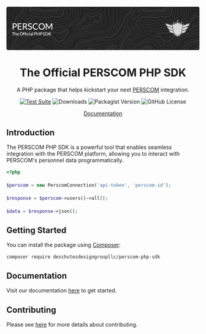 <p align="center"><img src="../art/header.png" alt="Logo"></p>

<div align="center">

# The Official PERSCOM PHP SDK

A PHP package that helps kickstart your next [PERSCOM](https://perscom.io) integration.

[![Test Suite](https://github.com/DeschutesDesignGroupLLC/perscom-php-sdk/actions/workflows/tests.yml/badge.svg)](https://github.com/DeschutesDesignGroupLLC/perscom-php-sdk/actions/workflows/tests.yml)
![Downloads](https://img.shields.io/packagist/dm/deschutesdesigngroupllc/perscom-php-sdk)
![Packagist Version](https://img.shields.io/packagist/v/DeschutesDesignGroupLLC/perscom-php-sdk)
![GitHub License](https://img.shields.io/github/license/DeschutesDesignGroupLLC/perscom-php-sdk)

[Documentation](https://docs.perscom.io)

</div>

## Introduction

The PERSCOM PHP SDK is a powerful tool that enables seamless integration with the PERSCOM platform, allowing you to interact with PERSCOM's personnel data programmatically.

```php
<?php

$perscom = new PerscomConnection('api-token', 'perscom-id');

$response = $perscom->users()->all();

$data = $response->json();
```

## Getting Started

You can install the package using [Composer](https://getcomposer.org):

```shell
composer require deschutesdesigngroupllc/perscom-php-sdk
```

## Documentation

Visit our documentation [here](https://docs.perscom.io) to get started.

## Contributing

Please see [here](../.github/CONTRIBUTING.md) for more details about contributing.